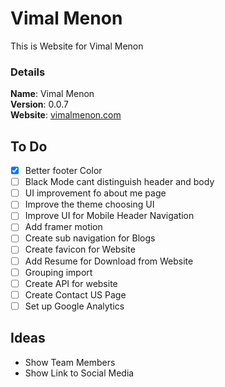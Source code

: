 # Vimal Menon

This is Website for Vimal Menon

### Details

<b>Name</b>: Vimal Menon
<br/>
<b>Version</b>: 0.0.7
<br/>
<b>Website</b>: [vimalmenon.com](https://vimalmenon.com)
<br/>

## To Do

- [x] Better footer Color
- [ ] Black Mode cant distinguish header and body
- [ ] UI improvement fo about me page
- [ ] Improve the theme choosing UI
- [ ] Improve UI for Mobile Header Navigation
- [ ] Add framer motion
- [ ] Create sub navigation for Blogs
- [ ] Create favicon for Website
- [ ] Add Resume for Download from Website
- [ ] Grouping import
- [ ] Create API for website
- [ ] Create Contact US Page
- [ ] Set up Google Analytics

## Ideas

- Show Team Members
- Show Link to Social Media
